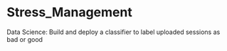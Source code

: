# Stress_Management
Data Science: Build and deploy a classifier to label uploaded sessions as bad or good
